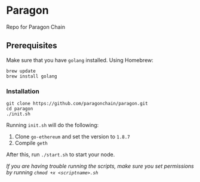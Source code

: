 # Paragon
Repo for Paragon Chain
## Prerequisites
Make sure that you have `golang` installed. Using Homebrew:

```
brew update
brew install golang
```

### Installation
```
git clone https://github.com/paragonchain/paragon.git
cd paragon
./init.sh
```

Running `init.sh` will do the following:

1. Clone `go-ethereum` and set the version to `1.8.7`
2. Compile `geth`

After this, run `./start.sh` to start your node.

*If you are having trouble running the scripts, make sure you set permissions by running `chmod +x <scriptname>.sh`*